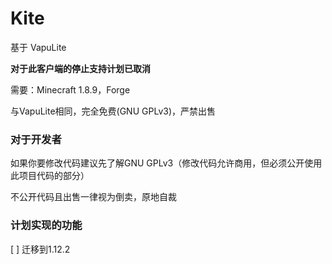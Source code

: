 # Kite
基于 VapuLite

**对于此客户端的停止支持计划已取消**

需要：Minecraft 1.8.9，Forge

与VapuLite相同，完全免费(GNU GPLv3)，严禁出售

### 对于开发者
如果你要修改代码建议先了解GNU GPLv3（修改代码允许商用，但必须公开使用此项目代码的部分）

不公开代码且出售一律视为倒卖，原地自裁

### 计划实现的功能

[ ] 迁移到1.12.2
